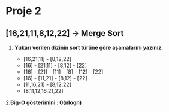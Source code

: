 # Proje 2

 ## [16,21,11,8,12,22] -> Merge Sort

1. **Yukarı verilen dizinin sort türüne göre aşamalarını yazınız.**


	- [16,21,11] - [8,12,22]
	- [16] - [21,11] - [8,12] - [22] 
	- [16] - [21] - [11] - [8] - [12] - [22]
	- [16] - [11,21] - [8,12] - [22]
	- [11,16,21] - [8,12,22]
	- [8,11,12,16,21,22]



  2.**Big-O gösterimini  : 0(nlogn)**
